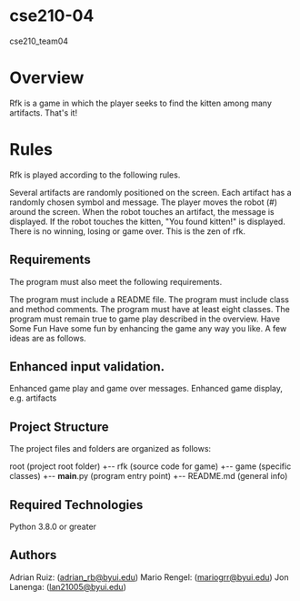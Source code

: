 # cse210-04
cse210_team04

# Overview
Rfk is a game in which the player seeks to find the kitten among many artifacts. That's it!

# Rules
Rfk is played according to the following rules.

Several artifacts are randomly positioned on the screen.
Each artifact has a randomly chosen symbol and message.
The player moves the robot (#) around the screen.
When the robot touches an artifact, the message is displayed.
If the robot touches the kitten, "You found kitten!" is displayed.
There is no winning, losing or game over. This is the zen of rfk.

## Requirements
The program must also meet the following requirements.

The program must include a README file.
The program must include class and method comments.
The program must have at least eight classes.
The program must remain true to game play described in the overview.
Have Some Fun
Have some fun by enhancing the game any way you like. A few ideas are as follows.

## Enhanced input validation.
Enhanced game play and game over messages.
Enhanced game display, e.g. artifacts

## Project Structure
The project files and folders are organized as follows:

root                    (project root folder)
+-- rfk              (source code for game)
  +-- game              (specific classes)
  +-- __main__.py       (program entry point)
+-- README.md           (general info)

## Required Technologies
Python 3.8.0 or greater

## Authors
Adrian Ruiz: (adrian_rb@byui.edu) 
Mario Rengel: (mariogrr@byui.edu) 
Jon Lanenga: (lan21005@byui.edu) 
